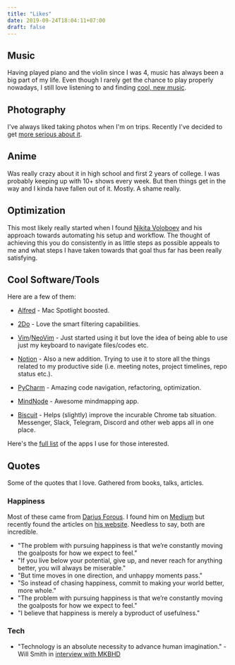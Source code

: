 ```yaml
---
title: "Likes"
date: 2019-09-24T18:04:11+07:00
draft: false
---
```


## Music

Having played piano and the violin since I was 4, music has always been a big part of my life. Even though I rarely get the chance to play properly nowadays, I still love listening to and finding [cool, new music](https://open.spotify.com/user/sawittan).

## Photography

I've always liked taking photos when I'm on trips. Recently I've decided to get [more serious about it](https://www.instagram.com/tansawit/).

## Anime

Was really crazy about it in high school and first 2 years of college. I was probably keeping up with 10+ shows every week. But then things get in the way and I kinda have fallen out of it. Mostly. A shame really.

## Optimization

This most likely really started when I found [Nikita Voloboev](https://nikitavoloboev.xyz/) and his approach towards automating his setup and workflow. The thought of achieving this you do consistently in as little steps as possible appeals to me and what steps I have taken towards that goal thus far has been really satisfying.

## Cool Software/Tools

Here are a few of them:

- [Alfred](https://www.alfredapp.com/) - Mac Spotlight boosted.

- [2Do](https://www.2doapp.com/) - Love the smart filtering capabilities.

- [Vim](https://www.vim.org/)/[NeoVim](https://neovim.io/) - Just started using it but love the idea of being able to use just my keyboard to navigate files/codes etc.

- [Notion](https://notion.so/) - Also a new addition. Trying to use it to store all the things related to my productive side (i.e. meeting notes, project timelines, repo status etc.).

- [PyCharm](https://www.jetbrains.com/pycharm/) - Amazing code navigation, refactoring, optimization.

- [MindNode](https://mindnode.com/) - Awesome mindmapping app.
  
- [Biscuit](https://eatbiscuit.com/) - Helps (slightly) improve the incurable Chrome tab situation. Messenger, Slack, Telegram, Discord and other web apps all in one place.

Here's the [full list](https://github.com/tansawit/my-mac-setup) of the apps I use for those interested.

## Quotes

Some of the quotes that I love. Gathered from books, talks, articles.

### Happiness

Most of these came from [Darius Forous](https://dariusforoux.com/). I found him on [Medium](https://medium.com/@dariusforoux) but recently found the articles on [his website](https://dariusforoux.com/blog/). Needless to say, both are incredible.

- "The problem with pursuing happiness is that we’re constantly moving the goalposts for how we expect to feel."
- "If you live below your potential, give up, and never reach for anything better, you will always be miserable."
- "But time moves in one direction, and unhappy moments pass."
- "So instead of chasing happiness, commit to making your world better, more whole."
- "The problem with pursuing happiness is that we’re constantly moving the goalposts for how we expect to feel."
- "I believe that happiness is merely a byproduct of usefulness."
 
### Tech

- "Technology is an absolute necessity to advance human imagination." - Will Smith in [ interview with MKBHD ](https://www.youtube.com/watch?v=O6NiridP0Oo)
